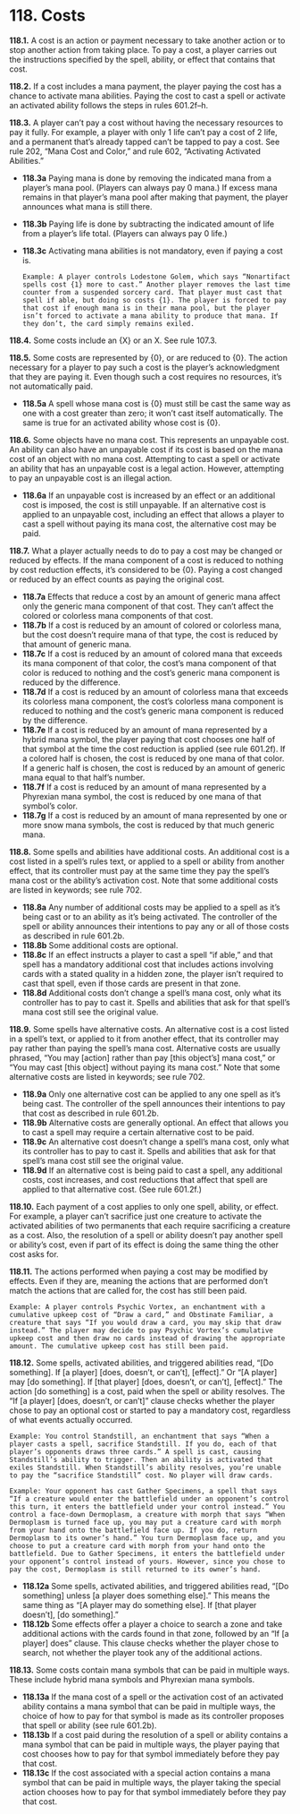 # **118.** Costs

**118.1.** A cost is an action or payment necessary to take another action or to stop another action from taking place. To pay a cost, a player carries out the instructions specified by the spell, ability, or effect that contains that cost.

**118.2.** If a cost includes a mana payment, the player paying the cost has a chance to activate mana abilities. Paying the cost to cast a spell or activate an activated ability follows the steps in rules 601.2f–h.

**118.3.** A player can’t pay a cost without having the necessary resources to pay it fully. For example, a player with only 1 life can’t pay a cost of 2 life, and a permanent that’s already tapped can’t be tapped to pay a cost. See rule 202, “Mana Cost and Color,” and rule 602, “Activating Activated Abilities.”
+ **118.3a** Paying mana is done by removing the indicated mana from a player’s mana pool. (Players can always pay 0 mana.) If excess mana remains in that player’s mana pool after making that payment, the player announces what mana is still there.
+ **118.3b** Paying life is done by subtracting the indicated amount of life from a player’s life total. (Players can always pay 0 life.)
+ **118.3c** Activating mana abilities is not mandatory, even if paying a cost is.

      Example: A player controls Lodestone Golem, which says “Nonartifact spells cost {1} more to cast.” Another player removes the last time counter from a suspended sorcery card. That player must cast that spell if able, but doing so costs {1}. The player is forced to pay that cost if enough mana is in their mana pool, but the player isn’t forced to activate a mana ability to produce that mana. If they don’t, the card simply remains exiled.

**118.4.** Some costs include an {X} or an X. See rule 107.3.

**118.5.** Some costs are represented by {0}, or are reduced to {0}. The action necessary for a player to pay such a cost is the player’s acknowledgment that they are paying it. Even though such a cost requires no resources, it’s not automatically paid.
+ **118.5a** A spell whose mana cost is {0} must still be cast the same way as one with a cost greater than zero; it won’t cast itself automatically. The same is true for an activated ability whose cost is {0}.

**118.6.** Some objects have no mana cost. This represents an unpayable cost. An ability can also have an unpayable cost if its cost is based on the mana cost of an object with no mana cost. Attempting to cast a spell or activate an ability that has an unpayable cost is a legal action. However, attempting to pay an unpayable cost is an illegal action.
+ **118.6a** If an unpayable cost is increased by an effect or an additional cost is imposed, the cost is still unpayable. If an alternative cost is applied to an unpayable cost, including an effect that allows a player to cast a spell without paying its mana cost, the alternative cost may be paid.

**118.7.** What a player actually needs to do to pay a cost may be changed or reduced by effects. If the mana component of a cost is reduced to nothing by cost reduction effects, it’s considered to be {0}. Paying a cost changed or reduced by an effect counts as paying the original cost.
+ **118.7a** Effects that reduce a cost by an amount of generic mana affect only the generic mana component of that cost. They can’t affect the colored or colorless mana components of that cost.
+ **118.7b** If a cost is reduced by an amount of colored or colorless mana, but the cost doesn’t require mana of that type, the cost is reduced by that amount of generic mana.
+ **118.7c** If a cost is reduced by an amount of colored mana that exceeds its mana component of that color, the cost’s mana component of that color is reduced to nothing and the cost’s generic mana component is reduced by the difference.
+ **118.7d** If a cost is reduced by an amount of colorless mana that exceeds its colorless mana component, the cost’s colorless mana component is reduced to nothing and the cost’s generic mana component is reduced by the difference.
+ **118.7e** If a cost is reduced by an amount of mana represented by a hybrid mana symbol, the player paying that cost chooses one half of that symbol at the time the cost reduction is applied (see rule 601.2f). If a colored half is chosen, the cost is reduced by one mana of that color. If a generic half is chosen, the cost is reduced by an amount of generic mana equal to that half’s number.
+ **118.7f** If a cost is reduced by an amount of mana represented by a Phyrexian mana symbol, the cost is reduced by one mana of that symbol’s color.
+ **118.7g** If a cost is reduced by an amount of mana represented by one or more snow mana symbols, the cost is reduced by that much generic mana.

**118.8.** Some spells and abilities have additional costs. An additional cost is a cost listed in a spell’s rules text, or applied to a spell or ability from another effect, that its controller must pay at the same time they pay the spell’s mana cost or the ability’s activation cost. Note that some additional costs are listed in keywords; see rule 702.
+ **118.8a** Any number of additional costs may be applied to a spell as it’s being cast or to an ability as it’s being activated. The controller of the spell or ability announces their intentions to pay any or all of those costs as described in rule 601.2b.
+ **118.8b** Some additional costs are optional.
+ **118.8c** If an effect instructs a player to cast a spell “if able,” and that spell has a mandatory additional cost that includes actions involving cards with a stated quality in a hidden zone, the player isn’t required to cast that spell, even if those cards are present in that zone.
+ **118.8d** Additional costs don’t change a spell’s mana cost, only what its controller has to pay to cast it. Spells and abilities that ask for that spell’s mana cost still see the original value.

**118.9.** Some spells have alternative costs. An alternative cost is a cost listed in a spell’s text, or applied to it from another effect, that its controller may pay rather than paying the spell’s mana cost. Alternative costs are usually phrased, “You may [action] rather than pay [this object’s] mana cost,” or “You may cast [this object] without paying its mana cost.” Note that some alternative costs are listed in keywords; see rule 702.
+ **118.9a** Only one alternative cost can be applied to any one spell as it’s being cast. The controller of the spell announces their intentions to pay that cost as described in rule 601.2b.
+ **118.9b** Alternative costs are generally optional. An effect that allows you to cast a spell may require a certain alternative cost to be paid.
+ **118.9c** An alternative cost doesn’t change a spell’s mana cost, only what its controller has to pay to cast it. Spells and abilities that ask for that spell’s mana cost still see the original value.
+ **118.9d** If an alternative cost is being paid to cast a spell, any additional costs, cost increases, and cost reductions that affect that spell are applied to that alternative cost. (See rule 601.2f.)

**118.10.** Each payment of a cost applies to only one spell, ability, or effect. For example, a player can’t sacrifice just one creature to activate the activated abilities of two permanents that each require sacrificing a creature as a cost. Also, the resolution of a spell or ability doesn’t pay another spell or ability’s cost, even if part of its effect is doing the same thing the other cost asks for.

**118.11.** The actions performed when paying a cost may be modified by effects. Even if they are, meaning the actions that are performed don’t match the actions that are called for, the cost has still been paid.

    Example: A player controls Psychic Vortex, an enchantment with a cumulative upkeep cost of “Draw a card,” and Obstinate Familiar, a creature that says “If you would draw a card, you may skip that draw instead.” The player may decide to pay Psychic Vortex’s cumulative upkeep cost and then draw no cards instead of drawing the appropriate amount. The cumulative upkeep cost has still been paid.

**118.12.** Some spells, activated abilities, and triggered abilities read, “[Do something]. If [a player] [does, doesn’t, or can’t], [effect].” Or “[A player] may [do something]. If [that player] [does, doesn’t, or can’t], [effect].” The action [do something] is a cost, paid when the spell or ability resolves. The “If [a player] [does, doesn’t, or can’t]” clause checks whether the player chose to pay an optional cost or started to pay a mandatory cost, regardless of what events actually occurred.

    Example: You control Standstill, an enchantment that says “When a player casts a spell, sacrifice Standstill. If you do, each of that player’s opponents draws three cards.” A spell is cast, causing Standstill’s ability to trigger. Then an ability is activated that exiles Standstill. When Standstill’s ability resolves, you’re unable to pay the “sacrifice Standstill” cost. No player will draw cards.

    Example: Your opponent has cast Gather Specimens, a spell that says “If a creature would enter the battlefield under an opponent’s control this turn, it enters the battlefield under your control instead.” You control a face-down Dermoplasm, a creature with morph that says “When Dermoplasm is turned face up, you may put a creature card with morph from your hand onto the battlefield face up. If you do, return Dermoplasm to its owner’s hand.” You turn Dermoplasm face up, and you choose to put a creature card with morph from your hand onto the battlefield. Due to Gather Specimens, it enters the battlefield under your opponent’s control instead of yours. However, since you chose to pay the cost, Dermoplasm is still returned to its owner’s hand.
+ **118.12a** Some spells, activated abilities, and triggered abilities read, “[Do something] unless [a player does something else].” This means the same thing as “[A player may do something else]. If [that player doesn’t], [do something].”
+ **118.12b** Some effects offer a player a choice to search a zone and take additional actions with the cards found in that zone, followed by an “If [a player] does” clause. This clause checks whether the player chose to search, not whether the player took any of the additional actions.

**118.13.** Some costs contain mana symbols that can be paid in multiple ways. These include hybrid mana symbols and Phyrexian mana symbols.
+ **118.13a** If the mana cost of a spell or the activation cost of an activated ability contains a mana symbol that can be paid in multiple ways, the choice of how to pay for that symbol is made as its controller proposes that spell or ability (see rule 601.2b).
+ **118.13b** If a cost paid during the resolution of a spell or ability contains a mana symbol that can be paid in multiple ways, the player paying that cost chooses how to pay for that symbol immediately before they pay that cost.
+ **118.13c** If the cost associated with a special action contains a mana symbol that can be paid in multiple ways, the player taking the special action chooses how to pay for that symbol immediately before they pay that cost.
